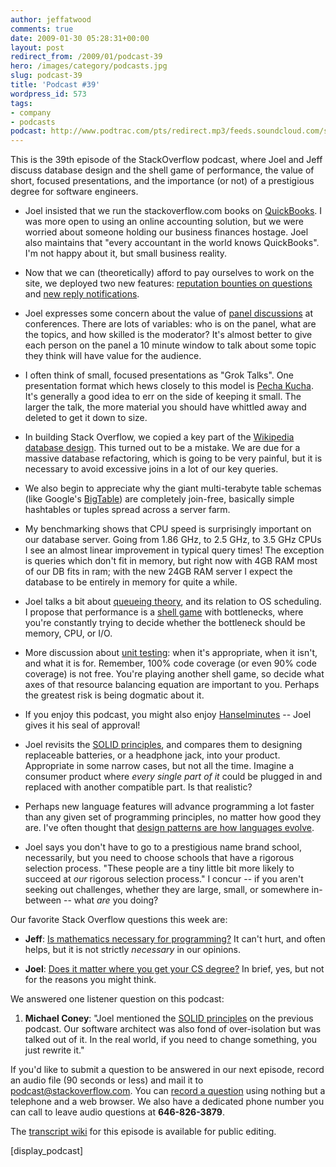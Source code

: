 ```yaml
---
author: jeffatwood
comments: true
date: 2009-01-30 05:28:31+00:00
layout: post
redirect_from: /2009/01/podcast-39
hero: /images/category/podcasts.jpg
slug: podcast-39
title: 'Podcast #39'
wordpress_id: 573
tags:
- company
- podcasts
podcast: http://www.podtrac.com/pts/redirect.mp3/feeds.soundcloud.com/stream/14378001-stack-exchange-stack-overflow-podcast-39.mp3
---
```


This is the 39th episode of the StackOverflow podcast, where Joel and Jeff discuss database design and the shell game of performance, the value of short, focused presentations, and the importance (or not) of a prestigious degree for software engineers.






  * Joel insisted that we run the stackoverflow.com books on [QuickBooks](http://quickbooks.intuit.com/). I was more open to using an online accounting solution, but we were worried about someone holding our business finances hostage. Joel also maintains that "every accountant in the world knows QuickBooks". I'm not happy about it, but small business reality.  



  * Now that we can (theoretically) afford to pay ourselves to work on the site, we deployed two new features: [reputation bounties on questions](http://blog.stackoverflow.com/2009/01/reputation-bounty-for-unanswered-questions/) and [new reply notifications](http://blog.stackoverflow.com/2009/01/new-replies-notification/).   



  * Joel expresses some concern about the value of [panel discussions](http://video.dld-conference.com/watch/Q1G0GQR) at conferences. There are lots of variables: who is on the panel, what are the topics, and how skilled is the moderator? It's almost better to give each person on the panel a 10 minute window to talk about some topic they think will have value for the audience.


  * I often think of small, focused presentations as "Grok Talks". One presentation format which hews closely to this model is [Pecha Kucha](http://www.wired.com/techbiz/media/magazine/15-09/st_pechakucha). It's generally a good idea to err on the side of keeping it small. The larger the talk, the more material you should have whittled away and deleted to get it down to size.


  * In building Stack Overflow, we copied a key part of the [Wikipedia database design](http://upload.wikimedia.org/wikipedia/commons/4/41/Mediawiki-database-schema.png?). This turned out to be a mistake. We are due for a massive database refactoring, which is going to be very painful, but it is necessary to avoid excessive joins in a lot of our key queries.


  * We also begin to appreciate why the giant multi-terabyte table schemas (like Google's [BigTable](http://labs.google.com/papers/bigtable.html)) are completely join-free, basically simple hashtables or tuples spread across a server farm.  



  * My benchmarking shows that CPU speed is surprisingly important on our database server. Going from 1.86 GHz, to 2.5 GHz, to 3.5 GHz CPUs I see an almost linear improvement in typical query times! The exception is queries which don't fit in memory, but right now with 4GB RAM most of our DB fits in ram; with the new 24GB RAM server I expect the database to be entirely in memory for quite a while.


  * Joel talks a bit about [queueing theory](http://en.wikipedia.org/wiki/Queueing_theory), and its relation to OS scheduling. I propose that performance is a [shell game](http://en.wikipedia.org/wiki/Shell_game) with bottlenecks, where you're constantly trying to decide whether the bottleneck should be memory, CPU, or I/O.


  * More discussion about [unit testing](http://en.wikipedia.org/wiki/Unit_testing): when it's appropriate, when it isn't, and what it is for. Remember, 100% code coverage (or even 90% code coverage) is not free. You're playing another shell game, so decide what axes of that resource balancing equation are important to you. Perhaps the greatest risk is being dogmatic about it.  



  * If you enjoy this podcast, you might also enjoy [Hanselminutes](http://www.hanselminutes.com/) -- Joel gives it his seal of approval!


  * Joel revisits the [SOLID principles](http://butunclebob.com/ArticleS.UncleBob.PrinciplesOfOod), and compares them to designing replaceable batteries, or a headphone jack, into your product. Appropriate in some narrow cases, but not all the time. Imagine a consumer product where _every single part of it_ could be plugged in and replaced with another compatible part. Is that realistic?


  * Perhaps new language features will advance programming a lot faster than any given set of programming principles, no matter how good they are. I've often thought that [design patterns are how languages evolve](http://www.codinghorror.com/blog/archives/000308.html).


  * Joel says you don't have to go to a prestigious name brand school, necessarily, but you need to choose schools that have a rigorous selection process. "These people are a tiny little bit more likely to succeed at _our_ rigorous selection process." I concur -- if you aren't seeking out challenges, whether they are large, small, or somewhere in-between -- what _are_ you doing?




Our favorite Stack Overflow questions this week are:






  * **Jeff**: [Is mathematics necessary for programming?](http://stackoverflow.com/questions/157354/is-mathematics-necessary-for-programming) It can't hurt, and often helps, but it is not strictly _necessary_ in our opinions.  



  * **Joel**: [Does it matter where you get your CS degree?](http://stackoverflow.com/questions/191302/does-it-matter-where-you-get-your-cs-degree) In brief, yes, but not for the reasons you might think.   





We answered one listener question on this podcast:






  1. **Michael Coney**: "Joel mentioned the [SOLID principles](http://butunclebob.com/ArticleS.UncleBob.PrinciplesOfOod) on the previous podcast. Our software architect was also fond of over-isolation but was talked out of it. In the real world, if you need to change something, you just rewrite it."





If you'd like to submit a question to be answered in our next episode, record an audio file (90 seconds or less) and mail it to [podcast@stackoverflow.com](mailto:podcast@stackoverflow.com). You can [record a question](http://blog.stackoverflow.com/index.php/2008/05/recording-podcast-questions-using-your-telephone/) using nothing but a telephone and a web browser. We also have a dedicated phone number you can call to leave audio questions at **646-826-3879**.






The [transcript wiki](https://stackoverflow.fogbugz.com/default.asp?W29026) for this episode is available for public editing.






[display_podcast]

